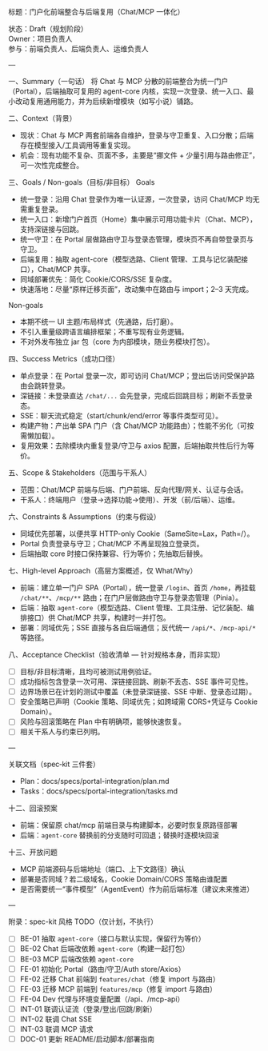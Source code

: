 标题：门户化前端整合与后端复用（Chat/MCP 一体化）

状态：Draft（规划阶段）  
Owner：项目负责人  
参与：前端负责人、后端负责人、运维负责人

—

一、Summary（一句话）
将 Chat 与 MCP 分散的前端整合为统一门户（Portal），后端抽取可复用的 agent-core 内核，实现一次登录、统一入口、最小改动复用通用能力，并为后续新增模块（如写小说）铺路。

二、Context（背景）
- 现状：Chat 与 MCP 两套前端各自维护，登录与守卫重复、入口分散；后端存在模型接入/工具调用等重复实现。
- 机会：现有功能不复杂、页面不多，主要是“挪文件 + 少量引用与路由修正”，可一次性完成整合。

三、Goals / Non-goals（目标/非目标）
Goals
- 统一登录：沿用 Chat 登录作为唯一认证源，一次登录，访问 Chat/MCP 均无需重复登录。
- 统一入口：新增门户首页（Home）集中展示可用功能卡片（Chat、MCP），支持深链接与回跳。
- 统一守卫：在 Portal 层做路由守卫与登录态管理，模块页不再自带登录页与守卫。
- 后端复用：抽取 agent-core（模型选路、Client 管理、工具与记忆装配接口），Chat/MCP 共享。
- 同域部署优先：简化 Cookie/CORS/SSE 复杂度。
- 快速落地：尽量“原样迁移页面”，改动集中在路由与 import；2–3 天完成。

Non-goals
- 本期不统一 UI 主题/布局样式（先通路，后打磨）。
- 不引入重量级跨语言编排框架；不重写现有业务逻辑。
- 不对外发布独立 jar 包（core 为内部模块，随业务模块打包）。

四、Success Metrics（成功口径）
- 单点登录：在 Portal 登录一次，即可访问 Chat/MCP；登出后访问受保护路由会跳转登录。
- 深链接：未登录直达 `/chat/...` 会先登录，完成后回跳目标；刷新不丢登录态。
- SSE：聊天流式稳定（start/chunk/end/error 等事件类型可见）。
- 构建产物：产出单 SPA 门户（含 Chat/MCP 功能路由）；性能不劣化（可按需懒加载）。
- 复用效果：去除模块内重复登录/守卫与 axios 配置，后端抽取共性后行为等价。

五、Scope & Stakeholders（范围与干系人）
- 范围：Chat/MCP 前端与后端、门户前端、反向代理/网关、认证与会话。
- 干系人：终端用户（登录→选择功能→使用）、开发（前/后端）、运维。

六、Constraints & Assumptions（约束与假设）
- 同域优先部署，以便共享 HTTP-only Cookie（SameSite=Lax，Path=/）。
- Portal 负责登录与守卫；Chat/MCP 不再呈现独立登录页。
- 后端抽取 core 时接口保持兼容、行为等价；先抽取后替换。

七、High-level Approach（高层方案概述，仅 What/Why）
- 前端：建立单一门户 SPA（Portal），统一登录 `/login`、首页 `/home`，再挂载 `/chat/**`、`/mcp/**` 路由；在门户层做路由守卫与登录态管理（Pinia）。
- 后端：抽取 `agent-core`（模型选路、Client 管理、工具注册、记忆装配、编排接口）供 Chat/MCP 共享，构建时一并打包。
- 部署：同域优先；SSE 直接与各自后端通信；反代统一 `/api/*`、`/mcp-api/*` 等路径。

八、Acceptance Checklist（验收清单 — 针对规格本身，而非实现）
- [ ] 目标/非目标清晰，且均可被测试用例验证。
- [ ] 成功指标包含登录一次可用、深链接回跳、刷新不丢态、SSE 事件可见性。
- [ ] 边界场景已在计划的测试中覆盖（未登录深链接、SSE 中断、登录态过期）。
- [ ] 安全策略已声明（Cookie 策略、同域优先；如跨域需 CORS+凭证与 Cookie Domain）。
- [ ] 风险与回滚策略在 Plan 中有明确项，能够快速恢复。
- [ ] 相关干系人与约束已列明。

—

关联文档（spec‑kit 三件套）
- Plan：docs/specs/portal-integration/plan.md
- Tasks：docs/specs/portal-integration/tasks.md

十二、回滚预案
- 前端：保留原 chat/mcp 前端目录与构建脚本，必要时恢复原路径部署
- 后端：`agent-core` 替换前的分支随时可回退；替换时逐模块回滚

十三、开放问题
- MCP 前端源码与后端地址（端口、上下文路径）确认
- 部署是否同域？若二级域名，Cookie Domain/CORS 策略由谁配置
- 是否需要统一“事件模型”（AgentEvent）作为前后端标准（建议未来推进）

—

附录：spec-kit 风格 TODO（仅计划，不执行）

- [ ] BE-01 抽取 `agent-core`（接口与默认实现，保留行为等价）
- [ ] BE-02 Chat 后端改依赖 `agent-core`（构建一起打包）
- [ ] BE-03 MCP 后端改依赖 `agent-core`
- [ ] FE-01 初始化 Portal（路由/守卫/Auth store/Axios）
- [ ] FE-02 迁移 Chat 前端到 `features/chat`（修复 import 与路由）
- [ ] FE-03 迁移 MCP 前端到 `features/mcp`（修复 import 与路由）
- [ ] FE-04 Dev 代理与环境变量配置（/api、/mcp-api）
- [ ] INT-01 联调认证流（登录/登出/回跳/刷新）
- [ ] INT-02 联调 Chat SSE
- [ ] INT-03 联调 MCP 请求
- [ ] DOC-01 更新 README/启动脚本/部署指南
